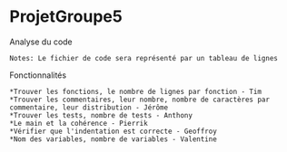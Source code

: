 ﻿# ProjetGroupe5
Analyse du code
	
	Notes: Le fichier de code sera représenté par un tableau de lignes


Fonctionnalités
	
	*Trouver les fonctions, le nombre de lignes par fonction - Tim
	*Trouver les commentaires, leur nombre, nombre de caractères par commentaire, leur distribution - Jérôme
	*Trouver les tests, nombre de tests - Anthony
	*Le main et la cohérence - Pierrik
	*Vérifier que l'indentation est correcte - Geoffroy
	*Nom des variables, nombre de variables - Valentine

